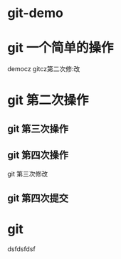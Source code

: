# git-demo
# git 一个简单的操作
democz
gitcz第二次修:改
# git 第二次操作
## git 第三次操作
## git 第四次操作
git 第三次修改
## git 第四次提交

# git
dsfdsfdsf
